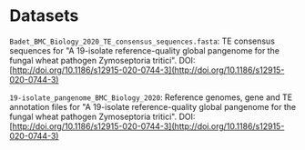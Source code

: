# Datasets

`Badet_BMC_Biology_2020_TE_consensus_sequences.fasta`: TE consensus sequences for "A 19-isolate reference-quality global pangenome for the fungal wheat pathogen Zymoseptoria tritici". DOI: [http://doi.org/10.1186/s12915-020-0744-3](http://doi.org/10.1186/s12915-020-0744-3)

`19-isolate_pangenome_BMC_Biology_2020`: Reference genomes, gene and TE annotation files for "A 19-isolate reference-quality global pangenome for the fungal wheat pathogen Zymoseptoria tritici". DOI: [http://doi.org/10.1186/s12915-020-0744-3](http://doi.org/10.1186/s12915-020-0744-3)